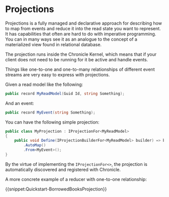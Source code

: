 # Projections

Projections is a fully managed and declarative approach for describing how
to map from events and reduce it into the read state you want to represent.
It has capabilities that often are hard to do with imperative programming.
You can in many ways see it as an analogue to the concept of a materialized
view found in relational database.

The projection runs inside the Chronicle Kernel, which means that if your
client does not need to be running for it be active and handle events.

Things like one-to-one and one-to-many relationships of different event streams
are very easy to express with projections.

Given a read model like the following:

```csharp
public record MyReadModel(Guid Id, string Something);
```

And an event:

```csharp
public record MyEvent(string Something);
```

You can have the following simple projection:

```csharp
public class MyProjection : IProjectionFor<MyReadModel>
{
    public void Define(IProjectionBuilderFor<MyReadModel> builder) => builder
        .AutoMap()
        .From<MyEvent>();
}
```

By the virtue of implementing the `IProjectionFor<>`, the projection is
automatically discovered and registered with Chronicle.

A more concrete example of a reducer with one-to-one relationship:

{{snippet:Quickstart-BorrowedBooksProjection}}

